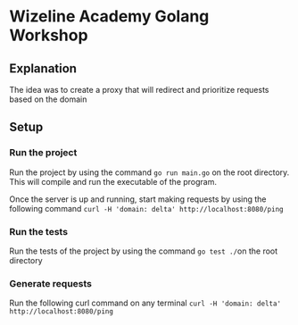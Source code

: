 # Wizeline Academy Golang Workshop

## Explanation

The idea was to create a proxy that will redirect and prioritize requests based on the domain

## Setup

### Run the project

Run the project by using the command `go run main.go` on the root directory. This will compile and run the executable of the program.

Once the server is up and running, start making requests by using the following command `curl -H 'domain: delta' http://localhost:8080/ping`


### Run the tests

Run the tests of the project by using the command `go test ./`on the root directory

### Generate requests

Run the following curl command on any terminal `curl -H 'domain: delta' http://localhost:8080/ping`


